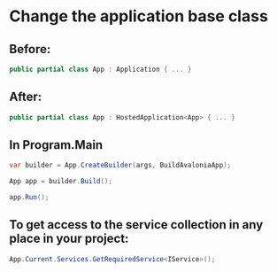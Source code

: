 

# Change the application base class

## Before:
``` csharp
public partial class App : Application { ... }
```

## After:
``` csharp
public partial class App : HostedApplication<App> { ... }
```

## In Program.Main
```csharp
var builder = App.CreateBuilder(args, BuildAvaloniaApp);

App app = builder.Build();

app.Run();
```

## To get access to the service collection in any place in your project:
```csharp
App.Current.Services.GetRequiredService<IService>();
```
